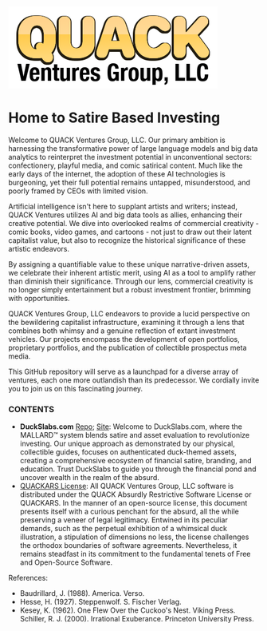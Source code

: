 ![LOGO](logo.png)

# Home to Satire Based Investing

Welcome to QUACK Ventures Group, LLC. Our primary ambition is harnessing the transformative power of large language models and big data analytics to reinterpret the investment potential in unconventional sectors: confectionery, playful media, and comic satirical content. Much like the early days of the internet, the adoption of these AI technologies is burgeoning, yet their full potential remains untapped, misunderstood, and poorly framed by CEOs with limited vision.

Artificial intelligence isn't here to supplant artists and writers; instead, QUACK Ventures utilizes AI and big data tools as allies, enhancing their creative potential. We dive into overlooked realms of commercial creativity - comic books, video games, and cartoons - not just to draw out their latent capitalist value, but also to recognize the historical significance of these artistic endeavors.

By assigning a quantifiable value to these unique narrative-driven assets, we celebrate their inherent artistic merit, using AI as a tool to amplify rather than diminish their significance. Through our lens, commercial creativity is no longer simply entertainment but a robust investment frontier, brimming with opportunities.

QUACK Ventures Group, LLC endeavors to provide a lucid perspective on the bewildering capitalist infrastructure, examining it through a lens that combines both whimsy and a genuine reflection of extant investment vehicles. Our projects encompass the development of open portfolios, proprietary portfolios, and the publication of collectible prospectus meta media.

This GitHub repository will serve as a launchpad for a diverse array of ventures, each one more outlandish than its predecessor. We cordially invite you to join us on this fascinating journey.


### CONTENTS
* **DuckSlabs.com** [Repo](https://github.com/QUACKVenturesGroup/QUACKVenturesGroup.github.io/blob/main/index.html); [Site](https://QUACKVenturesGroup.github.io/): Welcome to DuckSlabs.com, where the MALLARD™ system blends satire and asset evaluation to revolutionize investing. Our unique approach as demonstrated by our physical, collectible guides, focuses on authenticated duck-themed assets, creating a comprehensive ecosystem of financial satire, branding, and education. Trust DuckSlabs to guide you through the financial pond and uncover wealth in the realm of the absurd.
* [QUACKARS License](https://github.com/QUACKVenturesGroup/QUACKVenturesGroup.github.io/blob/main/QUACKARS_License.md): All QUACK Ventures Group, LLC software is distributed under the QUACK Absurdly Restrictive Software License or QUACKARS. In the manner of an open-source license, this document presents itself with a curious penchant for the absurd, all the while preserving a veneer of legal legitimacy. Entwined in its peculiar demands, such as the perpetual exhibition of a whimsical duck illustration, a stipulation of dimensions no less, the license challenges the orthodox boundaries of software agreements. Nevertheless, it remains steadfast in its commitment to the fundamental tenets of Free and Open-Source Software.

References:

* Baudrillard, J. (1988). America. Verso.
* Hesse, H. (1927). Steppenwolf. S. Fischer Verlag.
* Kesey, K. (1962). One Flew Over the Cuckoo's Nest. Viking Press.
    Schiller, R. J. (2000). Irrational Exuberance. Princeton University Press.
